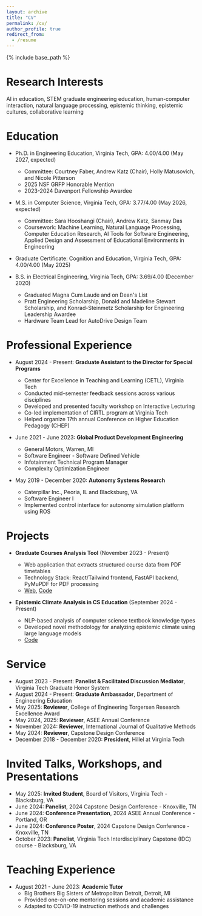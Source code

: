 ```yaml
---
layout: archive
title: "CV"
permalink: /cv/
author_profile: true
redirect_from:
  - /resume
---
```


{% include base_path %}

Research Interests
======
AI in education, STEM graduate engineering education, human-computer interaction, natural language processing, epistemic thinking, epistemic cultures, collaborative learning

Education
======
* Ph.D. in Engineering Education, Virginia Tech, GPA: 4.00/4.00 (May 2027, expected)
  * Committee: Courtney Faber, Andrew Katz (Chair), Holly Matusovich, and Nicole Pitterson
  * 2025 NSF GRFP Honorable Mention
  * 2023-2024 Davenport Fellowship Awardee

* M.S. in Computer Science, Virginia Tech, GPA: 3.77/4.00 (May 2026, expected)
  * Committee: Sara Hooshangi (Chair), Andrew Katz, Sanmay Das
  * Coursework: Machine Learning, Natural Language Processing, Computer Education Research, AI Tools for Software Engineering, Applied Design and Assessment of Educational Environments in Engineering

* Graduate Certificate: Cognition and Education, Virginia Tech, GPA: 4.00/4.00 (May 2025)

* B.S. in Electrical Engineering, Virginia Tech, GPA: 3.69/4.00 (December 2020)
  * Graduated Magna Cum Laude and on Dean's List
  * Pratt Engineering Scholarship, Donald and Madeline Stewart Scholarship, and Konrad-Steinmetz Scholarship for Engineering Leadership Awardee
  * Hardware Team Lead for AutoDrive Design Team

<!-- Journal Publications
======
* **Collaborative (In)decision: A Preliminary Investigation of the Differences in Undergraduate Engineering Capstone Students' Collaborative Behaviors** (Pending publication)
  * *International Journal of Engineering Education* - Special Issue for Capstone Design
  * **Mitchell Gerhardt**, Mayar Madboly, Nicole Pitterson, Emily Dringenberg, and Benjamin Ahn

* **Using Generative Text Models to Create Qualitative Codebooks for Student Evaluations of Teaching** (November 2024)
  * *International Journal of Qualitative Methods* - Volume 23
  * Andrew Katz, **Mitchell Gerhardt**, and Michelle Soledad
  * [Paper](https://doi.org/10.1177/16094069241293283)

Peer-Reviewed Conference Publications
======
* **Automated Analysis of Knowledge Types in Computer Science Textbooks: A Natural Language Processing Approach to Understanding Epistemic Climate** (Accepted)
  * *2025 ASEE Annual Conference & Exposition* - Montreal, QC, Canada
  * **Mitchell Gerhardt** and Andrew Katz

* **Engineering Judgment Through the Lens of Epistemic Cognition: Insights from an Open-Ended Laboratory** (Accepted)
  * *2025 ASEE Annual Conference & Exposition* - Montreal, QC, Canada
  * **Mitchell Gerhardt**, Michael Robinson, and Brian Faulkner

* **Reimagining Behavioral Analysis in Engineering Education: A Theoretical Exploration of Reasoned Action Approach** (June 2024)
  * *2024 ASEE Annual Conference & Exposition* - Portland, OR
  * **Mitchell Gerhardt**, Nicole Pitterson, Emily Dringenberg, and Benjamin Ahn
  * [Paper](https://peer.asee.org/47934)

* **Why do capstone students choose to perform behaviors? Differing prevalence in collaborative choices** (June 2024)
  * *Capstone Design Conference* - Knoxville, TN
  * **Mitchell Gerhardt**, Nicole Pitterson, Emily Dringenberg, and Benjamin Ahn
  * [Paper](https://capstonedesigncommunity.org/sites/default/files/proceedings_papers/Gerhardt-CDC24.pdf)

Research Experience
======
* January 2024 - July 2024: **Research Assistant**
  * Department of Engineering Education, Virginia Tech
  * Assisted Dr. Andrew Katz with NSF Award #2300977: "Design for Sustainability: How Mental Models of Social-Ecological Systems Shape Engineering Design Decisions"
  * Developed novel NLP methodology for generating qualitative codebooks from large datasets
  * Co-authored journal publication in International Journal of Qualitative Methods

* August 2024 - January 2024: **Research Assistant**
  * Department of Engineering Education, Virginia Tech
  * Assisted Dr. Nicole Pitterson with NSF Award #2217523: "Collaborative Research: Collaboration in Engineering Student and Practitioner Teams: A Study of Beliefs about Effective Behaviors"
  * Designed and implemented pilot study examining collaborative behaviors in engineering capstone teams -->

Professional Experience
======
* August 2024 - Present: **Graduate Assistant to the Director for Special Programs**
  * Center for Excellence in Teaching and Learning (CETL), Virginia Tech
  * Conducted mid-semester feedback sessions across various disciplines
  * Developed and presented faculty workshop on Interactive Lecturing
  * Co-led implementation of CIRTL program at Virginia Tech
  * Helped organize 17th annual Conference on Higher Education Pedagogy (CHEP)

* June 2021 - June 2023: **Global Product Development Engineering**
  * General Motors, Warren, MI
  * Software Engineer - Software Defined Vehicle
  * Infotainment Technical Program Manager
  * Complexity Optimization Engineer

* May 2019 - December 2020: **Autonomy Systems Research**
  * Caterpillar Inc., Peoria, IL and Blacksburg, VA
  * Software Engineer I
  * Implemented control interface for autonomy simulation platform using ROS

Projects
======
* **Graduate Courses Analysis Tool** (November 2023 - Present)
  * Web application that extracts structured course data from PDF timetables
  * Technology Stack: React/Tailwind frontend, FastAPI backend, PyMuPDF for PDF processing
  * [Web](https://course-extractor-rior.onrender.com/), [Code](https://github.com/mitchg10/course-extractor)

* **Epistemic Climate Analysis in CS Education** (September 2024 - Present)
  * NLP-based analysis of computer science textbook knowledge types
  * Developed novel methodology for analyzing epistemic climate using large language models
  * [Code](https://github.com/mitchg10/NLP_FinalProject)

Service
======
* August 2023 - Present: **Panelist & Facilitated Discussion Mediator**, Virginia Tech Graduate Honor System
* August 2024 - Present: **Graduate Ambassador**, Department of Engineering Education
* May 2025: **Reviewer**, College of Engineering Torgersen Research Excellence Award
* May 2024, 2025: **Reviewer**, ASEE Annual Conference
* November 2024: **Reviewer**, International Journal of Qualitative Methods
* May 2024: **Reviewer**, Capstone Design Conference
* December 2018 - December 2020: **President**, Hillel at Virginia Tech

Invited Talks, Workshops, and Presentations
======
* May 2025: **Invited Student**, Board of Visitors, Virginia Tech - Blacksburg, VA
* June 2024: **Panelist**, 2024 Capstone Design Conference - Knoxville, TN
* June 2024: **Conference Presentation**, 2024 ASEE Annual Conference - Portland, OR
* June 2024: **Conference Poster**, 2024 Capstone Design Conference - Knoxville, TN
* October 2023: **Panelist**, Virginia Tech Interdisciplinary Capstone (IDC) course - Blacksburg, VA

Teaching Experience
======
* August 2021 - June 2023: **Academic Tutor**
  * Big Brothers Big Sisters of Metropolitan Detroit, Detroit, MI
  * Provided one-on-one mentoring sessions and academic assistance
  * Adapted to COVID-19 instruction methods and challenges